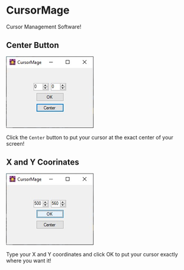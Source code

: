 # CursorMage
Cursor Management Software!

## Center Button
![Image!](./CursorMage/OutsideAssets/ScreenShot1.jpg)

Click the `Center` button to put your cursor at the exact center of your screen!

## X and Y Coorinates
![Image!](./CursorMage/OutsideAssets/ScreenShot2.jpg)

Type your X and Y coordinates and click OK to put your cursor exactly where you want it!
